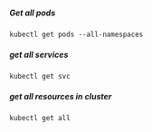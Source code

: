 
##### Get all pods
```
kubectl get pods --all-namespaces
```

##### get all services
```
kubectl get svc
```

##### get all resources in cluster
```
kubectl get all
```

